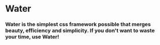 # Water
### Water is the simplest css framework possible that merges beauty, efficiency and simplicity. If you don't want to waste your time, use Water!
